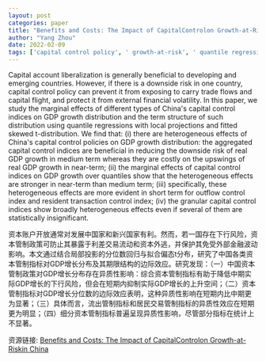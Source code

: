 ```yaml
---
layout: post
categories: paper
title: "Benefits and Costs: The Impact of CapitalControlon Growth-at-Riskin China"
author: "Yang Zhou"
date: 2022-02-09
tags: ['capital control policy', ' growth-at-risk', ' quantile regressions', ' narrative approach']
---
```


Capital account liberalization is generally beneficial to developing and emerging countries. However, if there is a downside risk in one country, capital control policy can prevent it from exposing to carry trade flows and capital flight, and protect it from external financial volatility. In this paper, we study the marginal effects of different types of China's capital control indices on GDP growth distribution and the term structure of such distribution using quantile regressions with local projections and fitted skewed t-distribution. We find that: (i) there are heterogeneous effects of China's capital control policies on GDP growth distribution: the aggregated capital control indices are beneficial in reducing the downside risk of real GDP growth in medium term whereas they are costly on the upswings of real GDP growth in near-term; (ii) the marginal effects of capital control indices on GDP growth over quantiles show that the heterogeneous effects are stronger in near-term than medium term; (iii) specifically, these heterogeneous effects are more evident in short term for outflow control index and resident transaction control index; (iv) the granular capital control indices show broadly heterogeneous effects even if several of them are statistically insignificant.

资本账户开放通常对发展中国家和新兴国家有利。然而，若一国存在下行风险，资本管制政策可防止其暴露于利差交易流动和资本外逃，并保护其免受外部金融波动影响。本文通过结合局部投影的分位数回归与拟合偏态t分布，研究了中国各类资本管制指标对GDP增长分布及其期限结构的边际效应。研究发现：（一）中国资本管制政策对GDP增长分布存在异质性影响：综合资本管制指标有助于降低中期实际GDP增长的下行风险，但会在短期内抑制实际GDP增长的上升空间；（二）资本管制指标对GDP增长分位数的边际效应表明，这种异质性影响在短期内比中期更为显著；（三）具体而言，流出管制指标和居民交易管制指标的异质性效应在短期更为明显；（四）细分资本管制指标普遍呈现异质性影响，尽管部分指标在统计上不显著。

资源链接: [Benefits and Costs: The Impact of CapitalControlon Growth-at-Riskin China](https://papers.ssrn.com/sol3/papers.cfm?abstract_id=4030421)
